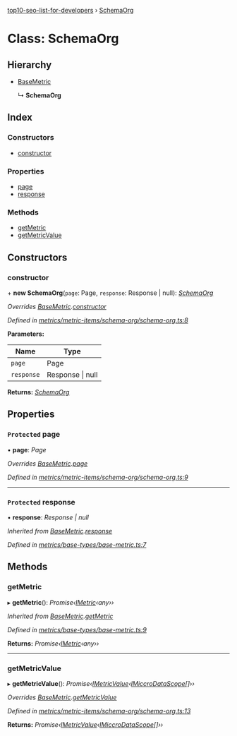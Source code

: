[top10-seo-list-for-developers](../README.md) › [SchemaOrg](schemaorg.md)

# Class: SchemaOrg

## Hierarchy

* [BaseMetric](basemetric.md)

  ↳ **SchemaOrg**

## Index

### Constructors

* [constructor](schemaorg.md#constructor)

### Properties

* [page](schemaorg.md#protected-page)
* [response](schemaorg.md#protected-response)

### Methods

* [getMetric](schemaorg.md#getmetric)
* [getMetricValue](schemaorg.md#getmetricvalue)

## Constructors

###  constructor

\+ **new SchemaOrg**(`page`: Page, `response`: Response | null): *[SchemaOrg](schemaorg.md)*

*Overrides [BaseMetric](basemetric.md).[constructor](basemetric.md#constructor)*

*Defined in [metrics/metric-items/schema-org/schema-org.ts:8](https://github.com/deepcrawl/top10-seo-list-for-developer/blob/38108d7/src/metrics/metric-items/schema-org/schema-org.ts#L8)*

**Parameters:**

Name | Type |
------ | ------ |
`page` | Page |
`response` | Response &#124; null |

**Returns:** *[SchemaOrg](schemaorg.md)*

## Properties

### `Protected` page

• **page**: *Page*

*Overrides [BaseMetric](basemetric.md).[page](basemetric.md#protected-page)*

*Defined in [metrics/metric-items/schema-org/schema-org.ts:9](https://github.com/deepcrawl/top10-seo-list-for-developer/blob/38108d7/src/metrics/metric-items/schema-org/schema-org.ts#L9)*

___

### `Protected` response

• **response**: *Response | null*

*Inherited from [BaseMetric](basemetric.md).[response](basemetric.md#protected-response)*

*Defined in [metrics/base-types/base-metric.ts:7](https://github.com/deepcrawl/top10-seo-list-for-developer/blob/38108d7/src/metrics/base-types/base-metric.ts#L7)*

## Methods

###  getMetric

▸ **getMetric**(): *Promise‹[IMetric](../interfaces/imetric.md)‹any››*

*Inherited from [BaseMetric](basemetric.md).[getMetric](basemetric.md#getmetric)*

*Defined in [metrics/base-types/base-metric.ts:9](https://github.com/deepcrawl/top10-seo-list-for-developer/blob/38108d7/src/metrics/base-types/base-metric.ts#L9)*

**Returns:** *Promise‹[IMetric](../interfaces/imetric.md)‹any››*

___

###  getMetricValue

▸ **getMetricValue**(): *Promise‹[IMetricValue](../interfaces/imetricvalue.md)‹[IMiccroDataScope](../interfaces/imiccrodatascope.md)[]››*

*Overrides [BaseMetric](basemetric.md).[getMetricValue](basemetric.md#abstract-getmetricvalue)*

*Defined in [metrics/metric-items/schema-org/schema-org.ts:13](https://github.com/deepcrawl/top10-seo-list-for-developer/blob/38108d7/src/metrics/metric-items/schema-org/schema-org.ts#L13)*

**Returns:** *Promise‹[IMetricValue](../interfaces/imetricvalue.md)‹[IMiccroDataScope](../interfaces/imiccrodatascope.md)[]››*

